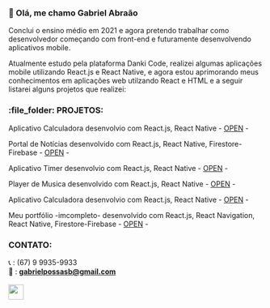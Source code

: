 ### 👋 Olá, me chamo Gabriel Abraão
 
   Conclui o ensino médio em 2021 e agora pretendo trabalhar como desenvolvedor começando com front-end e futuramente desenvolvendo aplicativos mobile.
 
   Atualmente estudo pela plataforma Danki Code, realizei algumas aplicações mobile utilizando React.js e React Native, e agora estou aprimorando meus conhecimentos    em aplicações web utilzando React e HTML e a seguir listarei alguns projetos que realizei:

 
 <h3> :file_folder:&nbsp;PROJETOS: </h3>

   Aplicativo Calculadora desenvolvio com React.js, React Native - [OPEN](https://gabrielpossasb.github.io/Calculadora/) -

   Portal de Notícias desenvolvido com React.js, React Native, Firestore-Firebase - [OPEN](https://gabrielpossasb.github.io/Portal-Noticias/) - 

   Aplicativo Timer desenvolvio com React.js, React Native - [OPEN](https://gabrielpossasb.github.io/Timer/) - 
 
   Player de Musica desenvolvido com React.js, React Native - [OPEN](https://gabrielpossasb.github.io/Player-Music/) -  

   Aplicativo Calculadora desenvolvio com React.js, React Native - [OPEN](https://gabrielpossasb.github.io/Tarefas/) - 

   Meu portfólio -imcompleto- desenvolvido com React.js, React Navigation, React Native, Firestore-Firebase - [OPEN](https://gabrielpossasb.github.io/Portifolio/) - 


### CONTATO:
   :telephone_receiver: :  (67) 9 9935-9933<br>
   :email: : **gabrielpossasb@gmail.com** <br>
   <br>
<img height="30em" src="https://img.shields.io/badge/-LINKEDIN-blue?style=flat-square&logo=Linkedin&logoColor=white&link=https://www.linkedin.com/in/gabriel-borges-p"/>
